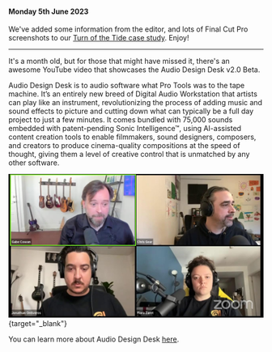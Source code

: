 #### Monday 5th June 2023

We've added some information from the editor, and lots of Final Cut Pro screenshots to our [Turn of the Tide case study](https://fcp.cafe/casestudies/turnofthetide/). Enjoy!

---

It's a month old, but for those that might have missed it, there's an awesome YouTube video that showcases the Audio Design Desk v2.0 Beta.

Audio Design Desk is to audio software what Pro Tools was to the tape machine. It’s an entirely new breed of Digital Audio Workstation that artists can play like an instrument, revolutionizing the process of adding music and sound effects to picture and cutting down what can typically be a full day project to just a few minutes. It comes bundled with 75,000 sounds embedded with patent-pending Sonic Intelligence™, using AI-assisted content creation tools to enable filmmakers, sound designers, composers, and creators to produce cinema-quality compositions at the speed of thought, giving them a level of creative control that is unmatched by any other software.

[![](/static/add.jpg)](https://www.youtube.com/watch?v=fojw1YNmuUM){target="_blank"}

You can learn more about Audio Design Desk [here](https://fcp.cafe/tools/#audio-design-desk).